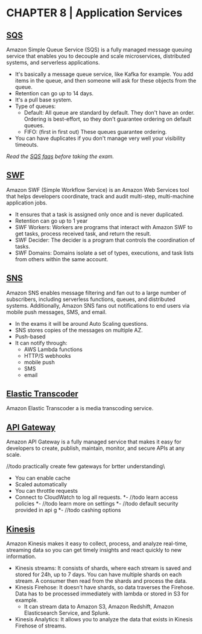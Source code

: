 # CHAPTER 8 | Application Services

## [SQS](https://aws.amazon.com/sqs/)

Amazon Simple Queue Service (SQS) is a fully managed message queuing service that enables you to decouple and scale microservices, distributed systems, and serverless applications.

* It's basically a message queue service, like Kafka for example. You add items in the queue, and then someone will ask for these objects from the queue.
* Retention can go up to 14 days.
* It's a pull base system.
* Type of queues:
  * Default: All queue are standard by default. They don't have an order. Ordering is best-effort, so they don't guarantee ordering on default queues.
  * FIFO: (first in first out) These queues guarantee ordering.
* You can have duplicates if you don't manage very well your visibility timeouts.

_Read the [SQS faqs](https://aws.amazon.com/sqs/faqs/) before taking the exam._

## [SWF](https://aws.amazon.com/swf/)

Amazon SWF (Simple Workflow Service) is an Amazon Web Services tool that helps developers coordinate, track and audit multi-step, multi-machine application jobs.

* It ensures that a task is assigned only once and is never duplicated.
* Retention can go up to 1 year
* SWF Workers: Workers are programs that interact with Amazon SWF to get tasks, process received task, and return the result.
* SWF Decider: The decider is a program that controls the coordination of tasks.
* SWF Domains: Domains isolate a set of types, executions, and task lists from others within the same account.

## [SNS](https://aws.amazon.com/sns/)

Amazon SNS enables message filtering and fan out to a large number of subscribers, including serverless functions, queues, and distributed systems. Additionally, Amazon SNS fans out notifications to end users via mobile push messages, SMS, and email.

* In the exams it will be around Auto Scaling questions.
* SNS stores copies of the messages on multiple AZ.
* Push-based
* It can notify through:
  * AWS Lambda functions
  * HTTP/S webhooks
  * mobile push
  * SMS
  * email

## [Elastic Transcoder](https://aws.amazon.com/elastictranscoder/)

Amazon Elastic Transcoder a is media transcoding service.

## [API Gateway](https://aws.amazon.com/api-gateway/)

Amazon API Gateway is a fully managed service that makes it easy for developers to create, publish, maintain, monitor, and secure APIs at any scale.

//todo practically create few gateways for brtter understanding\
* You can enable cache
* Scaled automatically
* You can throttle requests
* Connect to CloudWatch to log all requests.
*- //todo learn access policies
*- //todo learn more on settings
*- //todo default security provided in api g
*- //todo cashing options


## [Kinesis](https://aws.amazon.com/kinesis/)

Amazon Kinesis makes it easy to collect, process, and analyze real-time, streaming data so you can get timely insights and react quickly to new information.

* Kinesis streams: It consists of shards, where each stream is saved and stored for 24h, up to 7 days. You can have multiple shards on each stream. A consumer then read from the shards and process the data.
* Kinesis Firehose: It doesn't have shards, so data traverses the Firehose. Data has to be processed immediately with lambda or stored in S3 for example.
  * It can stream data to Amazon S3, Amazon Redshift, Amazon Elasticsearch Service, and Splunk.
* Kinesis Analytics: It allows you to analyze the data that exists in Kinesis Firehose of streams.